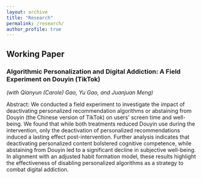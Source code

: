 ```yaml
---
layout: archive
title: "Research"
permalink: /research/
author_profile: true
---
```

## Working Paper

### Algorithmic Personalization and Digital Addiction: A Field Experiment on Douyin (TikTok)
*(with Qianyun (Carole) Gao, Yu Gao, and Juanjuan Meng)*

Abstract: We conducted a field experiment to investigate the impact of deactivating personalized recommendation algorithms or abstaining from Douyin (the Chinese version of TikTok) on users' screen time and well-being. We found that while both treatments reduced Douyin use during the intervention, only the deactivation of personalized recommendations induced a lasting effect post-intervention. Further analysis indicates that deactivating personalized content bolstered cognitive competence, while abstaining from Douyin led to a significant decline in subjective well-being. In alignment with an adjusted habit formation model, these results highlight the effectiveness of disabling personalized algorithms as a strategy to combat digital addiction.













